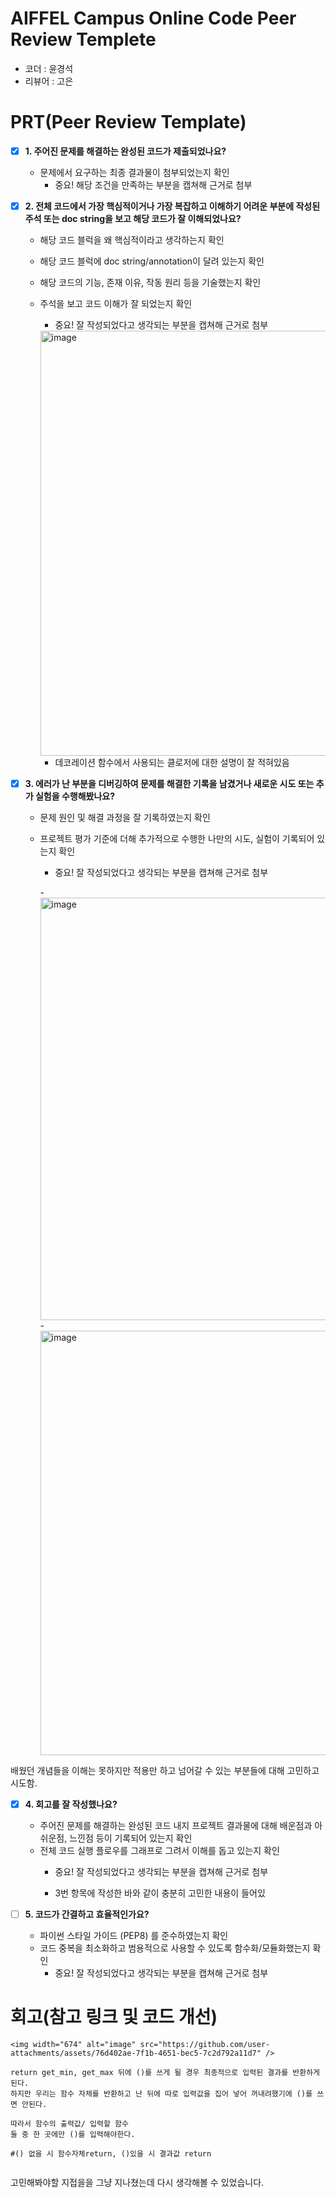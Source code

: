 # AIFFEL Campus Online Code Peer Review Templete
- 코더 : 윤경석
- 리뷰어 : 고은

# PRT(Peer Review Template)
- [x]  **1. 주어진 문제를 해결하는 완성된 코드가 제출되었나요?**
    - 문제에서 요구하는 최종 결과물이 첨부되었는지 확인
        - 중요! 해당 조건을 만족하는 부분을 캡쳐해 근거로 첨부
    
- [x]  **2. 전체 코드에서 가장 핵심적이거나 가장 복잡하고 이해하기 어려운 부분에 작성된 
주석 또는 doc string을 보고 해당 코드가 잘 이해되었나요?**
    - 해당 코드 블럭을 왜 핵심적이라고 생각하는지 확인
    - 해당 코드 블럭에 doc string/annotation이 달려 있는지 확인
    - 해당 코드의 기능, 존재 이유, 작동 원리 등을 기술했는지 확인
    - 주석을 보고 코드 이해가 잘 되었는지 확인
        - 중요! 잘 작성되었다고 생각되는 부분을 캡쳐해 근거로 첨부
       <img width="680" alt="image" src="https://github.com/user-attachments/assets/e017fbc9-52cc-425e-8999-f60d53ed3e07" />

        * 데코레이션 함수에서 사용되는 클로저에 대한 설명이 잘 적혀있음 

        
- [x]  **3. 에러가 난 부분을 디버깅하여 문제를 해결한 기록을 남겼거나
새로운 시도 또는 추가 실험을 수행해봤나요?**
    - 문제 원인 및 해결 과정을 잘 기록하였는지 확인
    - 프로젝트 평가 기준에 더해 추가적으로 수행한 나만의 시도, 
    실험이 기록되어 있는지 확인
        - 중요! 잘 작성되었다고 생각되는 부분을 캡쳐해 근거로 첨부
     
        -<img width="676" alt="image" src="https://github.com/user-attachments/assets/38e78acd-5f3c-4b60-b180-eb96e3074378" />
        -<img width="679" alt="image" src="https://github.com/user-attachments/assets/96785c2d-acaf-4fea-a97b-8b835b2f4374" />

배웠던 개념들을 이해는 못하지만 적용만 하고 넘어갈 수 있는 부분들에 대해 고민하고 시도함. 

        
- [x]  **4. 회고를 잘 작성했나요?**
    - 주어진 문제를 해결하는 완성된 코드 내지 프로젝트 결과물에 대해
    배운점과 아쉬운점, 느낀점 등이 기록되어 있는지 확인
    - 전체 코드 실행 플로우를 그래프로 그려서 이해를 돕고 있는지 확인
        - 중요! 잘 작성되었다고 생각되는 부분을 캡쳐해 근거로 첨부
     
        - 3번 항목에 작성한 바와 같이 충분히 고민한 내용이 들어있
        
- [ ]  **5. 코드가 간결하고 효율적인가요?**
    - 파이썬 스타일 가이드 (PEP8) 를 준수하였는지 확인
    - 코드 중복을 최소화하고 범용적으로 사용할 수 있도록 함수화/모듈화했는지 확인
        - 중요! 잘 작성되었다고 생각되는 부분을 캡쳐해 근거로 첨부


# 회고(참고 링크 및 코드 개선)
```
<img width="674" alt="image" src="https://github.com/user-attachments/assets/76d402ae-7f1b-4651-bec5-7c2d792a11d7" />

return get_min, get_max 뒤에 ()를 쓰게 될 경우 최종적으로 입력된 결과를 반환하게 된다.
하지만 우리는 함수 자체를 반환하고 난 뒤에 따로 입력값을 집어 넣어 꺼내려했기에 ()를 쓰면 안된다.

따라서 함수의 출력값/ 입력할 함수
둘 중 한 곳에만 ()를 입력해야한다.

#() 없을 시 함수자체return, ()있을 시 결과값 return


```
고민해봐야할 지접을을 그냥 지나쳤는데 다시 생각해볼 수 있었습니다. 
